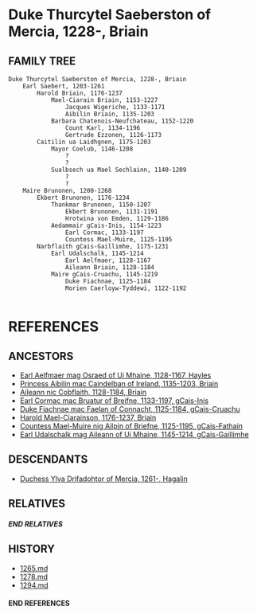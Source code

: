 # Duke Thurcytel Saeberston of Mercia, 1228-, Briain

## FAMILY TREE

```
Duke Thurcytel Saeberston of Mercia, 1228-, Briain
    Earl Saebert, 1203-1261
        Harold Briain, 1176-1237
            Mael-Ciarain Briain, 1153-1227
                Jacques Wigeriche, 1133-1171
                Aibilin Briain, 1135-1203
            Barbara Chatenois-Neufchateau, 1152-1220
                Count Karl, 1134-1196
                Gertrude Ezzonen, 1126-1173
        Caitilin ua Laidhgnen, 1175-1203
            Mayor Coelub, 1146-1208
                ?
                ?
            Sualbsech ua Mael Sechlainn, 1140-1209
                ?
                ?
    Maire Brunonen, 1200-1268
        Ekbert Brunonen, 1176-1234
            Thankmar Brunonen, 1150-1207
                Ekbert Brunonen, 1131-1191
                Hrotwina von Emden, 1129-1186
            Aedammair gCais-Inis, 1154-1223    
                Earl Cormac, 1133-1197
                Countess Mael-Muire, 1125-1195
        Narbflaith gCais-Gaillimhe, 1175-1231
            Earl Udalschalk, 1145-1214
                Earl Aelfmaer, 1128-1167
                Aileann Briain, 1128-1184
            Maire gCais-Cruachu, 1145-1219
                Duke Fiachnae, 1125-1184
                Morien Caerloyw-Tyddewi, 1122-1192
                
```


# REFERENCES

## ANCESTORS
* [Earl Aelfmaer mag Osraed of Ui Mhaine, 1128-1167, Hayles](aelfmaer_mag_osraed_1128.md)
* [Princess Aibilin mac Caindelban of Ireland, 1135-1203, Briain](aibilin_mac_caindelban_1135.md)
* [Aileann nic Cobflaith, 1128-1184, Briain](aileann_nic_cobflaith_1128.md)
* [Earl Cormac mac Bruatur of Breifne, 1133-1197, gCais-Inis](cormac_mac_bruatur_1133.md)
* [Duke Fiachnae mac Faelan of Connacht, 1125-1184, gCais-Cruachu](fiachnae_mac_faelan_1125.md)
* [Harold Mael-Ciarainson, 1176-1237, Briain](harald_mael-ciarainson_1176.md)
* [Countess Mael-Muire nig Ailpin of Briefne, 1125-1195, gCais-Fathain](mael-muire_nig_ailpin_1125.md)
* [Earl Udalschalk mag Aileann of Ui Mhaine, 1145-1214, gCais-Gaillimhe](udalschalk_mag_aileann_1145.md)

## DESCENDANTS
* [Duchess Ylva Drifadohtor of Mercia, 1261-, Hagalin](ylva_drifadohtor_1261.md)

## RELATIVES

##### END RELATIVES 
## HISTORY
* [1265.md](../h/1265.md)
* [1278.md](../h/1278.md)
* [1294.md](../h/1294.md)

#### END REFERENCES
